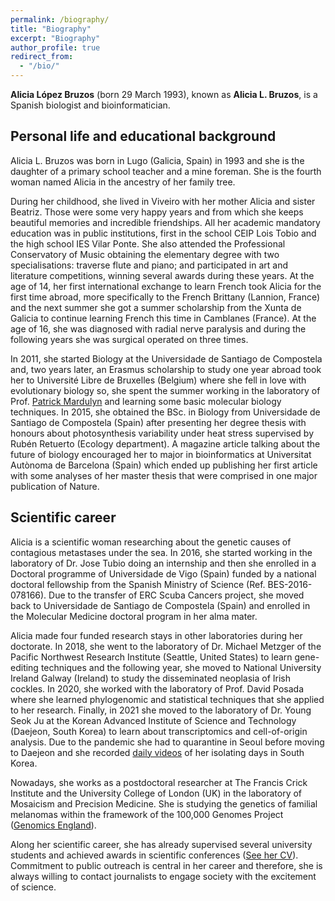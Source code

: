```yaml
---
permalink: /biography/
title: "Biography"
excerpt: "Biography"
author_profile: true
redirect_from: 
  - "/bio/"
---
```


**Alicia López Bruzos** (born 29 March 1993), known as **Alicia L. Bruzos**, is a Spanish biologist and bioinformatician. 

## Personal life and educational background
Alicia L. Bruzos was born in Lugo (Galicia, Spain) in 1993 and she is the daughter of a primary school teacher and a mine foreman. She is the fourth woman named Alicia in the ancestry of her family tree.

During her childhood, she lived in Viveiro with her mother Alicia and sister Beatriz. Those were some very happy years and from which she keeps beautiful memories and incredible friendships. All her academic mandatory education was in public institutions, first in the school CEIP Lois Tobio and the high school IES Vilar Ponte. She also attended the Professional Conservatory of Music obtaining the elementary degree with two specialisations: traverse flute and piano; and participated in art and literature competitions, winning several awards during these years. At the age of 14, her first international exchange to learn French took Alicia for the first time abroad, more specifically to the French Brittany (Lannion, France) and the next summer she got a summer scholarship from the Xunta de Galicia to continue learning French this time in Camblanes (France). At the age of 16, she was diagnosed with radial nerve paralysis and during the following years she was surgical operated on three times.  

In 2011, she started Biology at the Universidade de Santiago de Compostela and, two years later, an Erasmus scholarship to study one year abroad took her to Université Libre de Bruxelles (Belgium) where she fell in love with evolutionary biology so, she spent the summer working in the laboratory of Prof. [Patrick Mardulyn](https://ebe.ulb.ac.be/ebe/Mardulyn.html) and learning some basic molecular biology techniques. In 2015, she obtained the BSc. in Biology from Universidade de Santiago de Compostela (Spain) after presenting her degree thesis with honours about photosynthesis variability under heat stress supervised by Rubén Retuerto (Ecology department). A magazine article talking about the future of biology encouraged her to major in bioinformatics at Universitat Autònoma de Barcelona (Spain) which ended up publishing her first article with some analyses of her master thesis that were comprised in one major publication of Nature.

## Scientific career 
Alicia is a scientific woman researching about the genetic causes of contagious metastases under the sea. In 2016, she started working in the laboratory of Dr. Jose Tubio doing an internship and then she enrolled in a Doctoral programme of Universidade de Vigo (Spain) funded by a national doctoral fellowship from the Spanish Ministry of Science (Ref. BES-2016-078166). Due to the transfer of ERC Scuba Cancers project, she moved back to Universidade de Santiago de Compostela (Spain) and enrolled in the Molecular Medicine doctoral program in her alma mater.

Alicia made four funded research stays in other laboratories during her doctorate. In 2018, she went to the laboratory of Dr. Michael Metzger of the Pacific Northwest Research Institute (Seattle, United States) to learn gene-editing techniques and the following year, she moved to National University Ireland Galway (Ireland) to study the disseminated neoplasia of Irish cockles. In 2020, she worked with the laboratory of Prof. David Posada where she learned phylogenomic and statistical techniques that she applied to her research. Finally, in 2021 she moved to the laboratory of Dr. Young Seok Ju at the Korean Advanced Institute of Science and Technology (Daejeon, South Korea) to learn about transcriptomics and cell-of-origin analysis. Due to the pandemic she had to quarantine in Seoul before moving to Daejeon and she recorded [daily videos](https://www.youtube.com/playlist?list=PLoM6RxNCUIv_u1Mf1uUQFyRBef6ZgLHnF) of her isolating days in South Korea.

Nowadays, she works as a postdoctoral researcher at The Francis Crick Institute and the University College of London (UK) in the laboratory of Mosaicism and Precision Medicine. She is studying the genetics of familial melanomas within the framework of the 100,000 Genomes Project ([Genomics England](https://www.genomicsengland.co.uk/)).

Along her scientific career, she has already supervised several university students and achieved awards in scientific conferences ([See her CV](https://albruzos.github.io/cv/)). Commitment to public outreach is central in her career and therefore, she is always willing to contact journalists to engage society with the excitement of science. 
